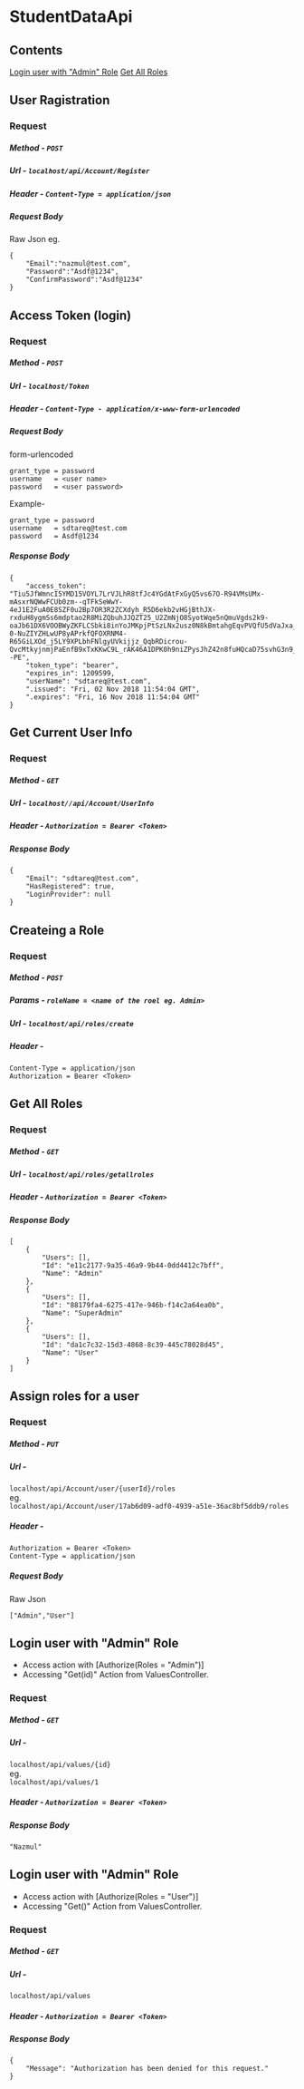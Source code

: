 
# StudentDataApi
## Contents
[Login user with "Admin" Role](##login-user-with-"Admin"-role)
[Get All Roles](##get-all-roles)
## User Ragistration
### Request 
##### Method - `POST`
##### Url - `localhost/api/Account/Register`
##### Header -  `Content-Type = application/json`
##### Request Body
Raw Json eg.
```
{
	"Email":"nazmul@test.com",
	"Password":"Asdf@1234",
	"ConfirmPassword":"Asdf@1234"
}
```
## Access Token (login)
### Request 
##### Method - `POST`
##### Url - `localhost/Token`
##### Header - `Content-Type - application/x-www-form-urlencoded`
##### Request Body
form-urlencoded
```
grant_type = password
username   = <user name> 
password   = <user password>
```
Example-
```
grant_type = password
username   = sdtareq@test.com 
password   = Asdf@1234
```
##### Response Body
```
{
	"access_token": "Tiu5JfWmncI5YMD15VOYL7LrVJLhR8tfJc4YGdAtFxGyQ5vs67O-R94VMsUMx-mAsxrNQWwFCUb0zm--qTFkSeWwY-4eJ1E2FuA0E8SZF0u2Bp7OR3R2ZCXdyh_R5D6ekb2vHGjBthJX-rxduH8ygmSs6mdptao2R8MiZQbuhJJQZT25_U2ZmNjO8SyotWqe5nQmuVgds2k9-oaJb61DX6VOOBWyZKFLCSbki8inYoJMKpjPtSzLNx2usz0N8kBmtahgEqvPVQfU5dVaJxa_CgDtAsykFJj3IiAZ4eoc5qzpHLib_suS8W3dGrR0k0DnGV0BFc9-0-NuZIYZHLwUP8yAPrkfQFOXRNM4-R65GiLXOd_j5LY9XPLbhFNlgyUVkijjz_QqbRDicrou-QvcMtkyjnmjPaEnfB9xTxKKwC9L_rAK46A1DPK0h9niZPysJhZ42n8fuHQcaD75svhG3n9_6pIEW_PL85XxfS2--PE",
	"token_type": "bearer",
	"expires_in": 1209599,
	"userName": "sdtareq@test.com",
	".issued": "Fri, 02 Nov 2018 11:54:04 GMT",
	".expires": "Fri, 16 Nov 2018 11:54:04 GMT"
}
```

## Get Current User Info
### Request 
##### Method - `GET`
##### Url - `localhost//api/Account/UserInfo`
##### Header - `Authorization = Bearer <Token>`
##### Response Body
```
{
	"Email": "sdtareq@test.com",
	"HasRegistered": true,
	"LoginProvider": null
}
```

## Createing a Role 
### Request 
##### Method - `POST`
##### Params - `roleName = <name of the roel eg. Admin>`
##### Url - `localhost/api/roles/create`
##### Header -
 `Content-Type = application/json`<br>`Authorization = Bearer <Token>`


## Get All Roles 
### Request 
##### Method - `GET`
##### Url - `localhost/api/roles/getallroles`
##### Header - `Authorization = Bearer <Token>`
##### Response Body
```
[
	{
		"Users": [],
		"Id": "e11c2177-9a35-46a9-9b44-0dd4412c7bff",
		"Name": "Admin"
	},
	{
		"Users": [],
		"Id": "88179fa4-6275-417e-946b-f14c2a64ea0b",
		"Name": "SuperAdmin"
	},
	{
		"Users": [],
		"Id": "da1c7c32-15d3-4868-8c39-445c78028d45",
		"Name": "User"
	}
]	
```
## Assign roles for a user
### Request 
##### Method - `PUT`
##### Url - 
<code>localhost/api/Account/user/\{userId\}/roles</code><br>
eg.<br>
```localhost/api/Account/user/17ab6d09-adf0-4939-a51e-36ac8bf5ddb9/roles```
##### Header - 
```Authorization = Bearer <Token>```<br>
```Content-Type = application/json```
##### Request Body
Raw Json 
```
["Admin","User"] 
```


## Login user with "Admin" Role 
- Access action with [Authorize(Roles = "Admin")] 
- Accessing "Get(id)" Action from ValuesController. 
### Request 
##### Method - `GET`
##### Url - 
<code>localhost/api/values/{id} </code><br>
eg.<br>
```localhost/api/values/1```
##### Header - ```Authorization = Bearer <Token>```
 ##### Response Body
```
"Nazmul"
```

## Login user with "Admin" Role 
- Access action with [Authorize(Roles = "User")] 
- Accessing "Get()" Action from ValuesController. 
### Request 
##### Method - `GET`
##### Url - 
<code>localhost/api/values </code>
##### Header - ```Authorization = Bearer <Token>```
 ##### Response Body
```
{
	"Message": "Authorization has been denied for this request."
}
```

<!--
## T
### Request 
##### Method - ``
##### Url - `localhost/`
##### Header - ``
##### Request Body
```

```
##### Response Body
```

```
-->
